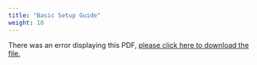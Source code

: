 ```yaml
---
title: "Basic Setup Guide"
weight: 10
---
```


<object data="https://www.truenas.com/docs/files/XSeriesBSG1.7.pdf" type="application/pdf" width="95%" height="1000">
  There was an error displaying this PDF, <a href="https://www.truenas.com/docs/files/XSeriesBSG1.7.pdf">please click here to download the file.</a>
</object>

